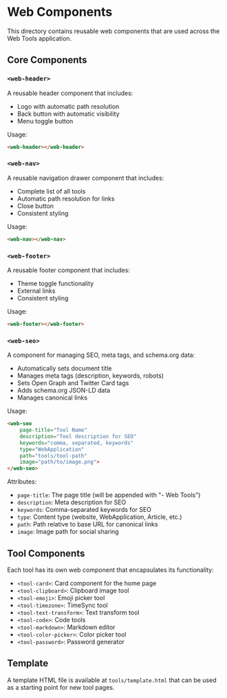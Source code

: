 # Web Components

This directory contains reusable web components that are used across the Web Tools application.

## Core Components

### `<web-header>`

A reusable header component that includes:
- Logo with automatic path resolution
- Back button with automatic visibility
- Menu toggle button

Usage:
```html
<web-header></web-header>
```

### `<web-nav>`

A reusable navigation drawer component that includes:
- Complete list of all tools
- Automatic path resolution for links
- Close button
- Consistent styling

Usage:
```html
<web-nav></web-nav>
```

### `<web-footer>`

A reusable footer component that includes:
- Theme toggle functionality
- External links
- Consistent styling

Usage:
```html
<web-footer></web-footer>
```

### `<web-seo>`

A component for managing SEO, meta tags, and schema.org data:
- Automatically sets document title
- Manages meta tags (description, keywords, robots)
- Sets Open Graph and Twitter Card tags
- Adds schema.org JSON-LD data
- Manages canonical links

Usage:
```html
<web-seo 
    page-title="Tool Name"
    description="Tool description for SEO"
    keywords="comma, separated, keywords"
    type="WebApplication"
    path="tools/tool-path"
    image="path/to/image.png">
</web-seo>
```

Attributes:
- `page-title`: The page title (will be appended with "- Web Tools")
- `description`: Meta description for SEO
- `keywords`: Comma-separated keywords for SEO
- `type`: Content type (website, WebApplication, Article, etc.)
- `path`: Path relative to base URL for canonical links
- `image`: Image path for social sharing

## Tool Components

Each tool has its own web component that encapsulates its functionality:

- `<tool-card>`: Card component for the home page
- `<tool-clipboard>`: Clipboard image tool
- `<tool-emoji>`: Emoji picker tool
- `<tool-timezone>`: TimeSync tool
- `<tool-text-transform>`: Text transform tool
- `<tool-code>`: Code tools
- `<tool-markdown>`: Markdown editor
- `<tool-color-picker>`: Color picker tool
- `<tool-password>`: Password generator

## Template

A template HTML file is available at `tools/template.html` that can be used as a starting point for new tool pages.
